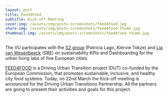 ```yaml
---
layout: post
title: Feed4Food
subtitle: Kick-off Meeting
cover-img: /assets/img/posts-screenshots/feed4food.jpg
share-img: /assets/img/posts-screenshots/feed4food-thumb.jpg
thumbnail-img: /assets/img/posts-screenshots/feed4food-thumb.jpg
---
```


The VU participates with the [S2 group](https://s2group.cs.vu.nl/) (Patricia Lago, Klervie Tokze) and [Lia van Wesenbeeck](https://research.vu.nl/en/persons/lia-van-wesenbeeck) (SBE) on sustainability KPIs and Dashboarding for the urban living labs of five European cities.

[FEED4FOOD](https://feed4food.eu/) is a Driving Urban Transition project (DUT) co-funded by the European Commission, that promotes sustainable, inclusive, and healthy city food systems. Today, on 22nd March the Kick-off meeting is announced for the Driving Urban Transitions Partnership. All the partners are going to present their activities and goals for this project.
